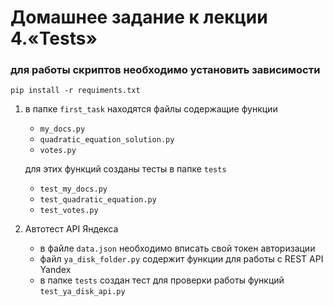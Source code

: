 # Домашнее задание к лекции 4.«Tests»
### для работы скриптов необходимо установить зависимости 
`pip install -r requiments.txt`

1. в папке `first_task` находятся файлы содержащие функции
    * `my_docs.py`
    * `quadratic_equation_solution.py`
    * `votes.py`
   
   для этих функций созданы тесты в папке `tests`

    * `test_my_docs.py`
    * `test_quadratic_equation.py`
    * `test_votes.py` 
   
2. Автотест API Яндекса
   * в файле `data.json` необходимо вписать свой токен авторизации
   * файл `ya_disk_folder.py` содержит функции для работы с REST API Yandex
   * в папке `tests` создан тест для проверки работы функций `test_ya_disk_api.py`

